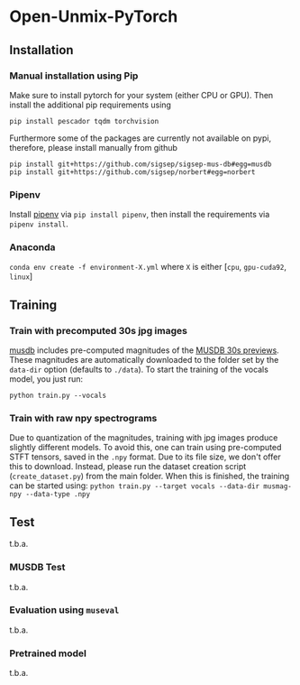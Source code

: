 # Open-Unmix-PyTorch

## Installation

### Manual installation using Pip

Make sure to install pytorch for your system (either CPU or GPU). Then install the additional pip requirements using

`pip install pescador tqdm torchvision`

Furthermore some of the packages are currently not available on pypi, therefore, please install manually from github

```
pip install git+https://github.com/sigsep/sigsep-mus-db#egg=musdb
pip install git+https://github.com/sigsep/norbert#egg=norbert
```

### Pipenv

Install [pipenv](https://pipenv.readthedocs.io/en/latest/) via `pip install pipenv`, then install the requirements via `pipenv install`.

### Anaconda

`conda env create -f environment-X.yml` where `X` is either [`cpu`, `gpu-cuda92`, `linux`]

## Training

### Train with precomputed 30s jpg images

[musdb](https://github.com/sigsep/sigsep-mus-db) includes pre-computed magnitudes of the [MUSDB 30s previews](https://zenodo.org/record/1256003). These magnitudes are automatically downloaded to the folder set by the `data-dir` option (defaults to `./data`). To start the training of the vocals model, you just run:

`python train.py --vocals`

### Train with raw npy spectrograms

Due to quantization of the magnitudes, training with jpg images produce slightly different models.
To avoid this, one can train using pre-computed STFT tensors, saved in the `.npy` format. Due to its file size, we don't offer this to download. Instead, please run the dataset creation script (`create_dataset.py`) from the main folder. When this is finished, the training can be started using:
`python train.py --target vocals --data-dir musmag-npy --data-type .npy`

## Test

t.b.a.

### MUSDB Test

t.b.a.

### Evaluation using `museval`

t.b.a.

### Pretrained model

t.b.a.
